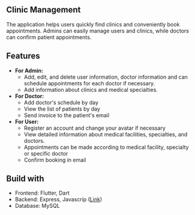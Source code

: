 ## Clinic Management
The application helps users quickly find clinics and conveniently book appointments. Admins can easily manage users and clinics, while doctors can confirm patient appointments.

## Features
- **For Admin:**
    - Add, edit, and delete user information, doctor information and can schedule appointments for each doctor if necessary.
    - Add information about clinics and medical specialties.
- **For Doctor:**
    - Add doctor's schedule by day
    - View the list of patients by day
    - Send invoice to the patient's email
- **For User:**
    - Register an account and change your avatar if necessary
    - View detailed information about medical facilities, specialties, and doctors.
    - Appointments can be made according to medical facility, specialty or specific doctor
    - Confirm booking in email

## Build with
- Frontend: Flutter, Dart
- Backend: Express, Javascrip (<u>[Link](https://github.com/quangduy164/backend-nodejs-clinic-management)</u>)
- Database: MySQL